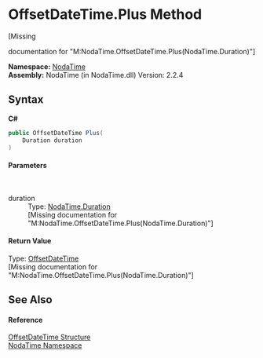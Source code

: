 # OffsetDateTime.Plus Method 
 

\[Missing <summary> documentation for "M:NodaTime.OffsetDateTime.Plus(NodaTime.Duration)"\]

**Namespace:**&nbsp;<a href="N_NodaTime">NodaTime</a><br />**Assembly:**&nbsp;NodaTime (in NodaTime.dll) Version: 2.2.4

## Syntax

**C#**<br />
``` C#
public OffsetDateTime Plus(
	Duration duration
)
```


#### Parameters
&nbsp;<dl><dt>duration</dt><dd>Type: <a href="T_NodaTime_Duration">NodaTime.Duration</a><br />\[Missing <param name="duration"/> documentation for "M:NodaTime.OffsetDateTime.Plus(NodaTime.Duration)"\]</dd></dl>

#### Return Value
Type: <a href="T_NodaTime_OffsetDateTime">OffsetDateTime</a><br />\[Missing <returns> documentation for "M:NodaTime.OffsetDateTime.Plus(NodaTime.Duration)"\]

## See Also


#### Reference
<a href="T_NodaTime_OffsetDateTime">OffsetDateTime Structure</a><br /><a href="N_NodaTime">NodaTime Namespace</a><br />